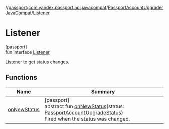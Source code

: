 //[passport](../../../../index.md)/[com.yandex.passport.api.javacompat](../../index.md)/[PassportAccountUpgraderJavaCompat](../index.md)/[Listener](index.md)

# Listener

[passport]\
fun interface [Listener](index.md)

Listener to get status changes.

## Functions

| Name | Summary |
|---|---|
| [onNewStatus](on-new-status.md) | [passport]<br>abstract fun [onNewStatus](on-new-status.md)(status: [PassportAccountUpgradeStatus](../../../com.yandex.passport.api/-passport-account-upgrade-status/index.md))<br>Fired when the status was changed. |
